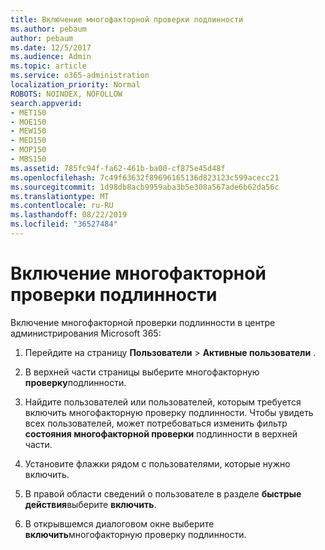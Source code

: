 ```yaml
---
title: Включение многофакторной проверки подлинности
ms.author: pebaum
author: pebaum
ms.date: 12/5/2017
ms.audience: Admin
ms.topic: article
ms.service: o365-administration
localization_priority: Normal
ROBOTS: NOINDEX, NOFOLLOW
search.appverid:
- MET150
- MOE150
- MEW150
- MED150
- MOP150
- MBS150
ms.assetid: 785fc94f-fa62-461b-ba00-cf875e45d48f
ms.openlocfilehash: 7c49f63632f89696165136d823123c599acecc21
ms.sourcegitcommit: 1d98db8acb9959aba3b5e308a567ade6b62da56c
ms.translationtype: MT
ms.contentlocale: ru-RU
ms.lasthandoff: 08/22/2019
ms.locfileid: "36527484"
---
```

# <a name="enable-multi-factor-authentication"></a>Включение многофакторной проверки подлинности

Включение многофакторной проверки подлинности в центре администрирования Microsoft 365:

1. Перейдите на страницу **Пользователи** \> **Активные пользователи** .
    
2. В верхней части страницы выберите многофакторную **проверку**подлинности. 
    
3. Найдите пользователей или пользователей, которым требуется включить многофакторную проверку подлинности. Чтобы увидеть всех пользователей, может потребоваться изменить фильтр **состояния многофакторной проверки** подлинности в верхней части.
    
4. Установите флажки рядом с пользователями, которые нужно включить.
    
5.  В правой области сведений о пользователе в разделе **быстрые действия**выберите **включить**. 
    
6. В открывшемся диалоговом окне выберите **включить**многофакторную проверку подлинности. 
    

